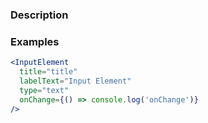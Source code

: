### Description

### Examples

```jsx
<InputElement
  title="title"
  labelText="Input Element"
  type="text"
  onChange={() => console.log('onChange')}
/>
```
